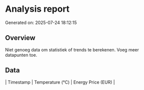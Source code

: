# Analysis report
Generated on: 2025-07-24 18:12:15

## Overview
Niet genoeg data om statistiek of trends te berekenen. Voeg meer datapunten toe.

## Data
| Timestamp       | Temperature (°C) | Energy Price (EUR) |
